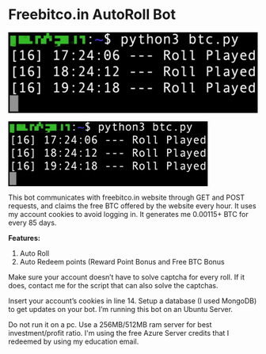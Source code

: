 # Freebitco.in AutoRoll Bot

![](output.jpg)

<img src="output.jpg" width="80%" align="center"/>

This bot communicates with freebitco.in website through GET and POST requests, and claims the free BTC offered by the website every hour. It uses my account cookies to avoid logging in. It generates me 0.00115+ BTC for every 85 days.

<b>Features:</b>
1. Auto Roll
2. Auto Redeem points (Reward Point Bonus and Free BTC Bonus

Make sure your account doesn’t have to solve captcha for every roll. If it does, contact me for the script that can also solve the captchas.

Insert your account’s cookies in line 14. Setup a database (I used MongoDB) to get updates on your bot. I’m running this bot on an Ubuntu Server. 

Do not run it on a pc. Use a 256MB/512MB ram server for best investment/profit ratio. I'm using the free Azure Server credits that I redeemed by using my education email.
